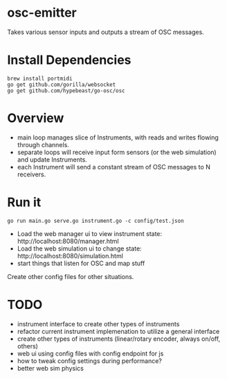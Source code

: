 # osc-emitter

Takes various sensor inputs and outputs a stream of OSC messages.

Install Dependencies
======
```
brew install portmidi
go get github.com/gorilla/websocket
go get github.com/hypebeast/go-osc/osc
```

Overview
===
- main loop manages slice of Instruments, with reads and writes flowing through channels.
- separate loops will receive input form sensors (or the web simulation) and update Instruments.
- each Instrument will send a constant stream of OSC messages to N receivers.


Run it
===
```
go run main.go serve.go instrument.go -c config/test.json
```

- Load the web manager ui to view instrument state: http://localhost:8080/manager.html
- Load the web simulation ui to change state: http://localhost:8080/simulation.html
- start things that listen for OSC and map stuff

Create other config files for other situations.

TODO
===
- instrument interface to create other types of instruments
- refactor current instrument implemenation to utilize a general interface
- create other types of instruments (linear/rotary encoder, always on/off, others)
- web ui using config files with config endpoint for js
- how to tweak config settings during performance?
- better web sim physics